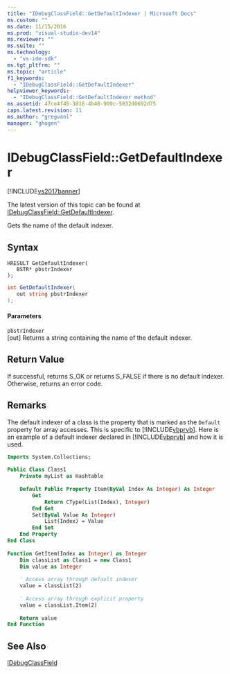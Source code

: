 ```yaml
---
title: "IDebugClassField::GetDefaultIndexer | Microsoft Docs"
ms.custom: ""
ms.date: 11/15/2016
ms.prod: "visual-studio-dev14"
ms.reviewer: ""
ms.suite: ""
ms.technology: 
  - "vs-ide-sdk"
ms.tgt_pltfrm: ""
ms.topic: "article"
f1_keywords: 
  - "IDebugClassField::GetDefaultIndexer"
helpviewer_keywords: 
  - "IDebugClassField::GetDefaultIndexer method"
ms.assetid: 47ce4f45-3816-4b40-909c-5032d0692d75
caps.latest.revision: 11
ms.author: "gregvanl"
manager: "ghogen"
---
```

# IDebugClassField::GetDefaultIndexer
[!INCLUDE[vs2017banner](../../../includes/vs2017banner.md)]

The latest version of this topic can be found at [IDebugClassField::GetDefaultIndexer](https://docs.microsoft.com/visualstudio/extensibility/debugger/reference/idebugclassfield-getdefaultindexer).  
  
Gets the name of the default indexer.  
  
## Syntax  
  
```cpp#  
HRESULT GetDefaultIndexer(   
   BSTR* pbstrIndexer  
);  
```  
  
```csharp  
int GetDefaultIndexer(  
   out string pbstrIndexer  
);  
```  
  
#### Parameters  
 `pbstrIndexer`  
 [out] Returns a string containing the name of the default indexer.  
  
## Return Value  
 If successful, returns S_OK or returns S_FALSE if there is no default indexer. Otherwise, returns an error code.  
  
## Remarks  
 The default indexer of a class is the property that is marked as the `Default` property for array accesses. This is specific to [!INCLUDE[vbprvb](../../../includes/vbprvb-md.md)]. Here is an example of a default indexer declared in [!INCLUDE[vbprvb](../../../includes/vbprvb-md.md)] and how it is used.  
  
```vb  
Imports System.Collections;  
  
Public Class Class1  
    Private myList as Hashtable  
  
    Default Public Property Item(ByVal Index As Integer) As Integer  
        Get  
            Return CType(List(Index), Integer)  
        End Get  
        Set(ByVal Value As Integer)  
            List(Index) = Value  
        End Set  
    End Property  
End Class  
  
Function GetItem(Index as Integer) as Integer  
    Dim classList as Class1 = new Class1  
    Dim value as Integer  
  
    ' Access array through default indexer  
    value = classList(2)  
  
    ' Access array through explicit property  
    value = classList.Item(2)  
  
    Return value  
End Function  
```  
  
## See Also  
 [IDebugClassField](../../../extensibility/debugger/reference/idebugclassfield.md)

